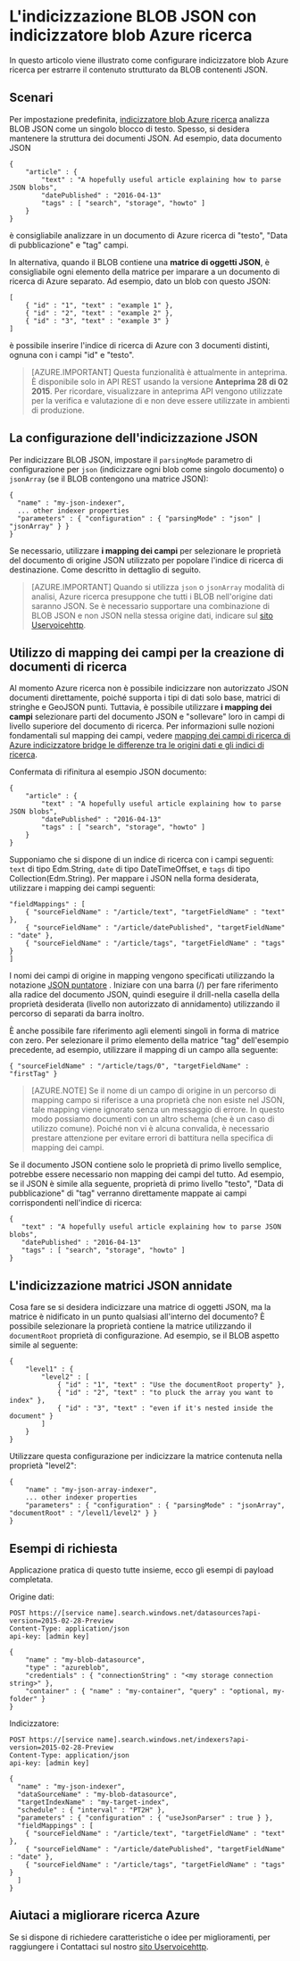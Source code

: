 <properties
pageTitle="L'indicizzazione BLOB JSON con indicizzatore blob Azure ricerca"
description="L'indicizzazione BLOB JSON con indicizzatore blob Azure ricerca"
services="search"
documentationCenter=""
authors="chaosrealm"
manager="pablocas"
editor="" />

<tags
ms.service="search"
ms.devlang="rest-api"
ms.workload="search" ms.topic="article"  
ms.tgt_pltfrm="na"
ms.date="07/26/2016"
ms.author="eugenesh" />

# <a name="indexing-json-blobs-with-azure-search-blob-indexer"></a>L'indicizzazione BLOB JSON con indicizzatore blob Azure ricerca 

In questo articolo viene illustrato come configurare indicizzatore blob Azure ricerca per estrarre il contenuto strutturato da BLOB contenenti JSON.

## <a name="scenarios"></a>Scenari

Per impostazione predefinita, [indicizzatore blob Azure ricerca](search-howto-indexing-azure-blob-storage.md) analizza BLOB JSON come un singolo blocco di testo. Spesso, si desidera mantenere la struttura dei documenti JSON. Ad esempio, data documento JSON 

    { 
        "article" : {
            "text" : "A hopefully useful article explaining how to parse JSON blobs",
            "datePublished" : "2016-04-13" 
            "tags" : [ "search", "storage", "howto" ]    
        }
    }

è consigliabile analizzare in un documento di Azure ricerca di "testo", "Data di pubblicazione" e "tag" campi.

In alternativa, quando il BLOB contiene una **matrice di oggetti JSON**, è consigliabile ogni elemento della matrice per imparare a un documento di ricerca di Azure separato. Ad esempio, dato un blob con questo JSON:  

    [
        { "id" : "1", "text" : "example 1" },
        { "id" : "2", "text" : "example 2" },
        { "id" : "3", "text" : "example 3" }
    ]

è possibile inserire l'indice di ricerca di Azure con 3 documenti distinti, ognuna con i campi "id" e "testo". 

> [AZURE.IMPORTANT] Questa funzionalità è attualmente in anteprima. È disponibile solo in API REST usando la versione **Anteprima 28 di 02 2015**. Per ricordare, visualizzare in anteprima API vengono utilizzate per la verifica e valutazione di e non deve essere utilizzate in ambienti di produzione. 

## <a name="setting-up-json-indexing"></a>La configurazione dell'indicizzazione JSON

Per indicizzare BLOB JSON, impostare il `parsingMode` parametro di configurazione per `json` (indicizzare ogni blob come singolo documento) o `jsonArray` (se il BLOB contengono una matrice JSON): 

    {
      "name" : "my-json-indexer",
      ... other indexer properties
      "parameters" : { "configuration" : { "parsingMode" : "json" | "jsonArray" } }
    }

Se necessario, utilizzare **i mapping dei campi** per selezionare le proprietà del documento di origine JSON utilizzato per popolare l'indice di ricerca di destinazione.  Come descritto in dettaglio di seguito. 

> [AZURE.IMPORTANT] Quando si utilizza `json` o `jsonArray` modalità di analisi, Azure ricerca presuppone che tutti i BLOB nell'origine dati saranno JSON. Se è necessario supportare una combinazione di BLOB JSON e non JSON nella stessa origine dati, indicare sul [sito Uservoicehttp](https://feedback.azure.com/forums/263029-azure-search).

## <a name="using-field-mappings-to-build-search-documents"></a>Utilizzo di mapping dei campi per la creazione di documenti di ricerca 

Al momento Azure ricerca non è possibile indicizzare non autorizzato JSON documenti direttamente, poiché supporta i tipi di dati solo base, matrici di stringhe e GeoJSON punti. Tuttavia, è possibile utilizzare **i mapping dei campi** selezionare parti del documento JSON e "sollevare" loro in campi di livello superiore del documento di ricerca. Per informazioni sulle nozioni fondamentali sul mapping dei campi, vedere [mapping dei campi di ricerca di Azure indicizzatore bridge le differenze tra le origini dati e gli indici di ricerca](search-indexer-field-mappings.md).

Confermata di rifinitura al esempio JSON documento: 

    { 
        "article" : {
            "text" : "A hopefully useful article explaining how to parse JSON blobs",
            "datePublished" : "2016-04-13" 
            "tags" : [ "search", "storage", "howto" ]    
        }
    }

Supponiamo che si dispone di un indice di ricerca con i campi seguenti: `text` di tipo Edm.String, `date` di tipo DateTimeOffset, e `tags` di tipo Collection(Edm.String). Per mappare i JSON nella forma desiderata, utilizzare i mapping dei campi seguenti: 

    "fieldMappings" : [ 
        { "sourceFieldName" : "/article/text", "targetFieldName" : "text" },
        { "sourceFieldName" : "/article/datePublished", "targetFieldName" : "date" },
        { "sourceFieldName" : "/article/tags", "targetFieldName" : "tags" }
    ]

I nomi dei campi di origine in mapping vengono specificati utilizzando la notazione [JSON puntatore](http://tools.ietf.org/html/rfc6901) . Iniziare con una barra (/) per fare riferimento alla radice del documento JSON, quindi eseguire il drill-nella casella della proprietà desiderata (livello non autorizzato di annidamento) utilizzando il percorso di separati da barra inoltro. 

È anche possibile fare riferimento agli elementi singoli in forma di matrice con zero. Per selezionare il primo elemento della matrice "tag" dell'esempio precedente, ad esempio, utilizzare il mapping di un campo alla seguente:

    { "sourceFieldName" : "/article/tags/0", "targetFieldName" : "firstTag" }

> [AZURE.NOTE] Se il nome di un campo di origine in un percorso di mapping campo si riferisce a una proprietà che non esiste nel JSON, tale mapping viene ignorato senza un messaggio di errore. In questo modo possiamo documenti con un altro schema (che è un caso di utilizzo comune). Poiché non vi è alcuna convalida, è necessario prestare attenzione per evitare errori di battitura nella specifica di mapping dei campi. 

Se il documento JSON contiene solo le proprietà di primo livello semplice, potrebbe essere necessario non mapping dei campi del tutto. Ad esempio, se il JSON è simile alla seguente, proprietà di primo livello "testo", "Data di pubblicazione" di "tag" verranno direttamente mappate ai campi corrispondenti nell'indice di ricerca: 
 
    { 
       "text" : "A hopefully useful article explaining how to parse JSON blobs",
       "datePublished" : "2016-04-13" 
       "tags" : [ "search", "storage", "howto" ]    
    }

## <a name="indexing-nested-json-arrays"></a>L'indicizzazione matrici JSON annidate

Cosa fare se si desidera indicizzare una matrice di oggetti JSON, ma la matrice è nidificato in un punto qualsiasi all'interno del documento? È possibile selezionare la proprietà contiene la matrice utilizzando il `documentRoot` proprietà di configurazione. Ad esempio, se il BLOB aspetto simile al seguente: 

    { 
        "level1" : {
            "level2" : [
                { "id" : "1", "text" : "Use the documentRoot property" }, 
                { "id" : "2", "text" : "to pluck the array you want to index" },
                { "id" : "3", "text" : "even if it's nested inside the document" }  
            ]
        }
    } 

Utilizzare questa configurazione per indicizzare la matrice contenuta nella proprietà "level2": 

    {
        "name" : "my-json-array-indexer",
        ... other indexer properties
        "parameters" : { "configuration" : { "parsingMode" : "jsonArray", "documentRoot" : "/level1/level2" } }
    }


## <a name="request-examples"></a>Esempi di richiesta

Applicazione pratica di questo tutte insieme, ecco gli esempi di payload completata. 

Origine dati: 

    POST https://[service name].search.windows.net/datasources?api-version=2015-02-28-Preview
    Content-Type: application/json
    api-key: [admin key]

    {
        "name" : "my-blob-datasource",
        "type" : "azureblob",
        "credentials" : { "connectionString" : "<my storage connection string>" },
        "container" : { "name" : "my-container", "query" : "optional, my-folder" }
    }   

Indicizzatore:

    POST https://[service name].search.windows.net/indexers?api-version=2015-02-28-Preview
    Content-Type: application/json
    api-key: [admin key]

    {
      "name" : "my-json-indexer",
      "dataSourceName" : "my-blob-datasource",
      "targetIndexName" : "my-target-index",
      "schedule" : { "interval" : "PT2H" },
      "parameters" : { "configuration" : { "useJsonParser" : true } }, 
      "fieldMappings" : [ 
        { "sourceFieldName" : "/article/text", "targetFieldName" : "text" },
        { "sourceFieldName" : "/article/datePublished", "targetFieldName" : "date" },
        { "sourceFieldName" : "/article/tags", "targetFieldName" : "tags" }
      ]
    }

## <a name="help-us-make-azure-search-better"></a>Aiutaci a migliorare ricerca Azure

Se si dispone di richiedere caratteristiche o idee per miglioramenti, per raggiungere i Contattaci sul nostro [sito Uservoicehttp](https://feedback.azure.com/forums/263029-azure-search/).